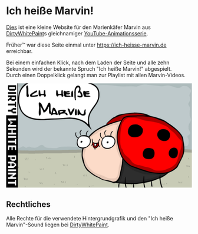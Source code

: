 # Ich heiße Marvin!
[Dies](https://marvinmenzerath.github.io/ich-heisse-marvin) ist eine kleine Website für den Marienkäfer Marvin aus [DirtyWhitePaint](https://www.youtube.com/user/DirtyWhitePaint)s gleichnamiger [YouTube-Animationsserie](https://www.youtube.com/watch?v=oKqqRrITlWg&list=PLJcXulNv_GYgmiIYoG4cMJPinVQOR8XEn).

Früher™ war diese Seite einmal unter https://ich-heisse-marvin.de erreichbar.

Bei einem einfachen Klick, nach dem Laden der Seite und alle zehn Sekunden wird der bekannte Spruch "Ich heiße Marvin!" abgespielt.  
Durch einen Doppelklick gelangt man zur Playlist mit allen Marvin-Videos.

![Ich heiße Marvin!](assets/background.jpg)

## Rechtliches
Alle Rechte für die verwendete Hintergrundgrafik und den "Ich heiße Marvin"-Sound liegen bei [DirtyWhitePaint](https://www.youtube.com/user/DirtyWhitePaint).  
